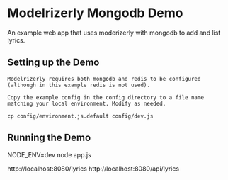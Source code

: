 # Modelrizerly Mongodb Demo

An example web app that uses moderizerly with mongodb to add and list lyrics.

## Setting up the Demo
    
    Modelrizerly requires both mongodb and redis to be configured (although in this example redis is not used).

    Copy the example config in the config directory to a file name matching your local environment. Modify as needed.

    cp config/environment.js.default config/dev.js

## Running the Demo
    
   NODE_ENV=dev node app.js

   http://localhost:8080/lyrics
   http://localhost:8080/api/lyrics

